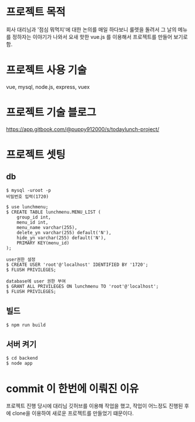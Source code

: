 # 프로젝트 목적
회사 대리님과 '점심 뭐먹지'에 대한 논의를 매일 하다보니 룰렛을 돌려서 그 날의 메뉴를 정하자는 이야기가 나와서
요새 핫한 vue.js 를 이용해서 프로젝트를 만들어 보기로 함.

# 프로젝트 사용 기술
vue, mysql, node.js, express, vuex

# 프로젝트 기술 블로그
<https://app.gitbook.com/@puppy912000/s/todaylunch-project/>

# 프로젝트 셋팅

## db 
    $ mysql -uroot -p
    비밀번호 입력(1720)

    $ use lunchmenu;
    $ CREATE TABLE lunchmenu.MENU_LIST (
        group_id int,
        menu_id int,
        menu_name varchar(255),
        delete_yn varchar(255) default('N'),
        hide_yn varchar(255) default('N'),
        PRIMARY KEY(menu_id)
    );
    
    user권한 설정
    $ CREATE USER 'root'@'localhost' IDENTIFIED BY '1720';
    $ FLUSH PRIVILEGES;

    database에 user 권한 부여
    $ GRANT ALL PRIVILEGES ON lunchmenu TO 'root'@'localhost';
    $ FLUSH PRIVILEGES;

## 빌드
    $ npm run build

## 서버 켜기
    $ cd backend 
    $ node app

# commit 이 한번에 이뤄진 이유
프로젝트 진행 당시에 대리님 깃허브를 이용해 작업을 했고, 작업이 어느정도 진행된 후에 clone을 이용하여
새로운 프로젝트를 만들었기 떄문이다.


